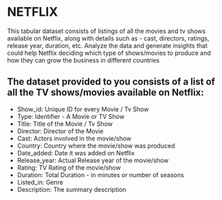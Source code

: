 # NETFLIX
This tabular dataset consists of listings of all the movies and tv shows available on Netflix, along with details such as - cast, directors, ratings, release year, duration, etc.
Analyze the data and generate insights that could help Netflix  deciding which type of shows/movies to produce and how they can grow the business in different countries

## The dataset provided to you consists of a list of all the TV shows/movies available on Netflix:

* Show_id: Unique ID for every Movie / Tv Show
* Type: Identifier - A Movie or TV Show
* Title: Title of the Movie / Tv Show
* Director: Director of the Movie
* Cast: Actors involved in the movie/show
* Country: Country where the movie/show was produced
* Date_added: Date it was added on Netflix
* Release_year: Actual Release year of the movie/show
* Rating: TV Rating of the movie/show
* Duration: Total Duration - in minutes or number of seasons
* Listed_in: Genre
* Description: The summary description
